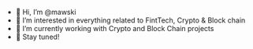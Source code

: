 - 👋 Hi, I’m @mawski
- 👀 I’m interested in everything related to FintTech, Crypto & Block chain
- 🌱 I’m currently working with Crypto and Block Chain projects
- 💞️ Stay tuned!


<!---
mawski/mawski is a ✨ special ✨ repository because its `README.md` (this file) appears on your GitHub profile.
You can click the Preview link to take a look at your changes.
--->
